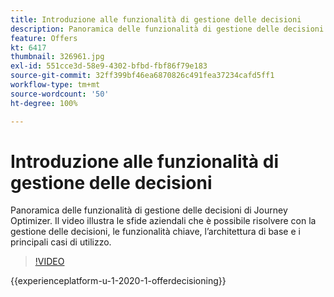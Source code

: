 ```yaml
---
title: Introduzione alle funzionalità di gestione delle decisioni
description: Panoramica delle funzionalità di gestione delle decisioni di Journey Optimizer.
feature: Offers
kt: 6417
thumbnail: 326961.jpg
exl-id: 551cce3d-58e9-4302-bfbd-fbf86f79e183
source-git-commit: 32ff399bf46ea6870826c491fea37234cafd5ff1
workflow-type: tm+mt
source-wordcount: '50'
ht-degree: 100%

---
```


# Introduzione alle funzionalità di gestione delle decisioni

Panoramica delle funzionalità di gestione delle decisioni di Journey Optimizer. Il video illustra le sfide aziendali che è possibile risolvere con la gestione delle decisioni, le funzionalità chiave, l’architettura di base e i principali casi di utilizzo.


>[!VIDEO](https://video.tv.adobe.com/v/326961?quality=12&learn=on)


{{experienceplatform-u-1-2020-1-offerdecisioning}}

